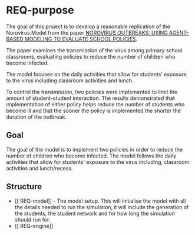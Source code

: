 # REQ-purpose
The goal of this project is to develop a reasonable replication of the Norovirus Model from the paper [NOROVIRUS OUTBREAKS: USING AGENT-BASED MODELING TO EVALUATE SCHOOL POLICIES](https://ieeexplore.ieee.org/stamp/stamp.jsp?tp=&arnumber=7822182).

The paper examines the transmission of the virus among primary school classrooms, evaluating policies to reduce the number of children who become infected. 

The model focuses on the daily activities that allow for students’ exposure to the virus including classroom activities and lunch.

To control the transmission, two policies were implemented to limit the amount of student-student interaction. The results demonstrated that implementation of either policy helps reduce the number of students who become ill and that the sooner the policy is implemented the shorter the duration of the outbreak.


## Goal

The goal of the model is to implement two policies in order to reduce the number of children who become infected. The model follows the daily activities that allow for students' exposure to the virus including, classroom activities and lunch/recess.

  ## Structure
  

- [[ REQ-model]] - The model setup. This will initialise the model with all the details needed to run the simulation, it will include the generation of the students, the student network and for how long the simulation should run for.
- [[ REQ-engine]]